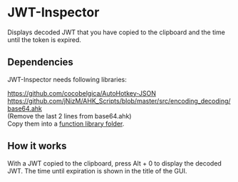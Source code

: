 # JWT-Inspector  

Displays decoded JWT that you have copied to the clipboard and the time until the token is expired.  

## Dependencies
JWT-Inspector needs following libraries:  

https://github.com/cocobelgica/AutoHotkey-JSON  
https://github.com/jNizM/AHK_Scripts/blob/master/src/encoding_decoding/base64.ahk  
(Remove the last 2 lines from base64.ahk)  
Copy them into a [function library folder](https://www.autohotkey.com/docs/Functions.htm#lib).  

## How it works
With a JWT copied to the clipboard, press Alt + 0 to display the decoded JWT. The time until expiration is shown in the title of the GUI. 

